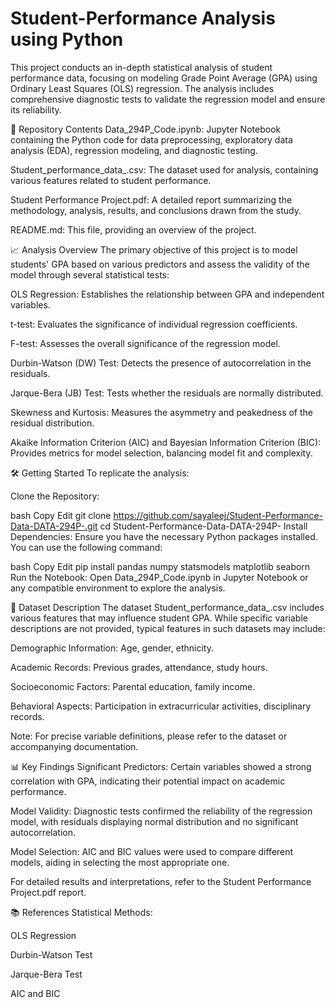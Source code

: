 # Student-Performance Analysis using Python

This project conducts an in-depth statistical analysis of student performance data, focusing on modeling Grade Point Average (GPA) using Ordinary Least Squares (OLS) regression. The analysis includes comprehensive diagnostic tests to validate the regression model and ensure its reliability.

📁 Repository Contents
Data_294P_Code.ipynb: Jupyter Notebook containing the Python code for data preprocessing, exploratory data analysis (EDA), regression modeling, and diagnostic testing.

Student_performance_data_.csv: The dataset used for analysis, containing various features related to student performance.

Student Performance Project.pdf: A detailed report summarizing the methodology, analysis, results, and conclusions drawn from the study.

README.md: This file, providing an overview of the project.

📈 Analysis Overview
The primary objective of this project is to model students' GPA based on various predictors and assess the validity of the model through several statistical tests:

OLS Regression: Establishes the relationship between GPA and independent variables.

t-test: Evaluates the significance of individual regression coefficients.

F-test: Assesses the overall significance of the regression model.

Durbin-Watson (DW) Test: Detects the presence of autocorrelation in the residuals.

Jarque-Bera (JB) Test: Tests whether the residuals are normally distributed.

Skewness and Kurtosis: Measures the asymmetry and peakedness of the residual distribution.

Akaike Information Criterion (AIC) and Bayesian Information Criterion (BIC): Provides metrics for model selection, balancing model fit and complexity.

🛠️ Getting Started
To replicate the analysis:

Clone the Repository:

bash
Copy
Edit
git clone https://github.com/sayaleej/Student-Performance-Data-DATA-294P-.git
cd Student-Performance-Data-DATA-294P-
Install Dependencies:
Ensure you have the necessary Python packages installed. You can use the following command:

bash
Copy
Edit
pip install pandas numpy statsmodels matplotlib seaborn
Run the Notebook:
Open Data_294P_Code.ipynb in Jupyter Notebook or any compatible environment to explore the analysis.

📄 Dataset Description
The dataset Student_performance_data_.csv includes various features that may influence student GPA. While specific variable descriptions are not provided, typical features in such datasets may include:

Demographic Information: Age, gender, ethnicity.

Academic Records: Previous grades, attendance, study hours.

Socioeconomic Factors: Parental education, family income.

Behavioral Aspects: Participation in extracurricular activities, disciplinary records.

Note: For precise variable definitions, please refer to the dataset or accompanying documentation.

📊 Key Findings
Significant Predictors: Certain variables showed a strong correlation with GPA, indicating their potential impact on academic performance.

Model Validity: Diagnostic tests confirmed the reliability of the regression model, with residuals displaying normal distribution and no significant autocorrelation.

Model Selection: AIC and BIC values were used to compare different models, aiding in selecting the most appropriate one.

For detailed results and interpretations, refer to the Student Performance Project.pdf report.

📚 References
Statistical Methods:

OLS Regression

Durbin-Watson Test

Jarque-Bera Test

AIC and BIC
